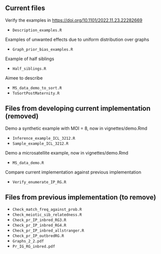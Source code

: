 ## Current files

Verify the examples in https://doi.org/10.1101/2022.11.23.22282669
- `Description_examples.R`

Examples of unwanted effects due to uniform distribution over graphs
- `Graph_prior_bias_examples.R`

Example of half siblings
- `Half_siblings.R`

Aimee to describe
- `MS_data_demo_to_sort.R`
- `ToSortPostMaternity.R`

## Files from developing current implementation (removed)

Demo a synthetic example with MOI = 8, now in vignettes/demo.Rmd
- `Inference_example_ICL_3212.R`
- `Sample_example_ICL_3212.R`

Demo a microsatellite example, now in vignettes/demo.Rmd
- `MS_data_demo.R`

Compare current implementation against previous implementation
- `Verify_enumerate_IP_RG.R`

## Files from previous implementation (to remove)

- `Check_match_freq_against_prob.R`
- `Check_meiotic_sib_relatedness.R`
- `Check_pr_IP_inbred_RG3.R`
- `Check_pr_IP_inbred_RG4.R`
- `Check_pr_IP_inbred_allstranger.R`
- `Check_pr_IP_outbredRG.R`
- `Graphs_2_2.pdf`
- `Pr_IG_RG_inbred.pdf`